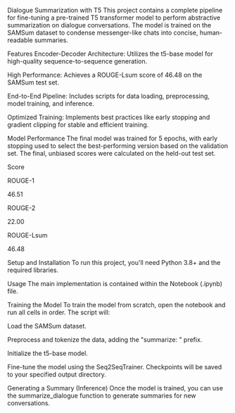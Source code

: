 Dialogue Summarization with T5
This project contains a complete pipeline for fine-tuning a pre-trained T5 transformer model to perform abstractive summarization on dialogue conversations. The model is trained on the SAMSum dataset to condense messenger-like chats into concise, human-readable summaries.

Features
Encoder-Decoder Architecture: Utilizes the t5-base model for high-quality sequence-to-sequence generation.

High Performance: Achieves a ROUGE-Lsum score of 46.48 on the SAMSum test set.

End-to-End Pipeline: Includes scripts for data loading, preprocessing, model training, and inference.

Optimized Training: Implements best practices like early stopping and gradient clipping for stable and efficient training.

Model Performance
The final model was trained for 5 epochs, with early stopping used to select the best-performing version based on the validation set. The final, unbiased scores were calculated on the held-out test set.

Score

ROUGE-1

46.51

ROUGE-2

22.00

ROUGE-Lsum

46.48

Setup and Installation
To run this project, you'll need Python 3.8+ and the required libraries.

Usage
The main implementation is contained within the Notebook (.ipynb) file.

Training the Model
To train the model from scratch, open the notebook and run all cells in order. The script will:

Load the SAMSum dataset.

Preprocess and tokenize the data, adding the "summarize: " prefix.

Initialize the t5-base model.

Fine-tune the model using the Seq2SeqTrainer. Checkpoints will be saved to your specified output directory.

Generating a Summary (Inference)
Once the model is trained, you can use the summarize_dialogue function to generate summaries for new conversations.
